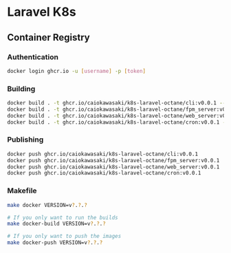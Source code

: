 # Laravel K8s

## Container Registry

### Authentication

```bash
docker login ghcr.io -u [username] -p [token]
```

### Building

```bash
docker build . -t ghcr.io/caiokawasaki/k8s-laravel-octane/cli:v0.0.1 --target cli
docker build . -t ghcr.io/caiokawasaki/k8s-laravel-octane/fpm_server:v0.0.1 --target fpm_server
docker build . -t ghcr.io/caiokawasaki/k8s-laravel-octane/web_server:v0.0.1 --target web_server
docker build . -t ghcr.io/caiokawasaki/k8s-laravel-octane/cron:v0.0.1 --target cron
```

### Publishing

```bash
docker push ghcr.io/caiokawasaki/k8s-laravel-octane/cli:v0.0.1
docker push ghcr.io/caiokawasaki/k8s-laravel-octane/fpm_server:v0.0.1
docker push ghcr.io/caiokawasaki/k8s-laravel-octane/web_server:v0.0.1
docker push ghcr.io/caiokawasaki/k8s-laravel-octane/cron:v0.0.1
```

### Makefile

```bash
make docker VERSION=v?.?.?

# If you only want to run the builds
make docker-build VERSION=v?.?.?

# If you only want to push the images
make docker-push VERSION=v?.?.?
```
